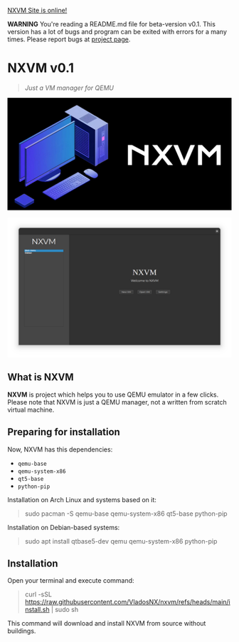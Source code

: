 [NXVM Site is online!](https://vladosnx.github.io/nxvm)

**WARNING** You're reading a README.md file for beta-version v0.1.
This version has a lot of bugs and program can be exited with errors for a many times.
Please report bugs at [project page](https://github.com/vladosnx/nxvm).

# NXVM v0.1

> *Just a VM manager for QEMU*

![NXVM Logo](NXVMLogo.png)

![NXVM Home page](screenshot.png)

## What is NXVM

**NXVM** is project which helps you to use QEMU emulator in a few clicks. Please note that NXVM is just a QEMU manager,
not a written from scratch virtual machine.

## Preparing for installation

Now, NXVM has this dependencies:

- `qemu-base`
- `qemu-system-x86`
- `qt5-base`
- `python-pip`

Installation on Arch Linux and systems based on it:

> sudo pacman -S qemu-base qemu-system-x86 qt5-base python-pip

Installation on Debian-based systems:

> sudo apt install qtbase5-dev qemu qemu-system-x86 python-pip

## Installation

Open your terminal and execute command:

> curl -sSL https://raw.githubusercontent.com/VladosNX/nxvm/refs/heads/main/install.sh | sudo sh

This command will download and install NXVM from source without buildings.
